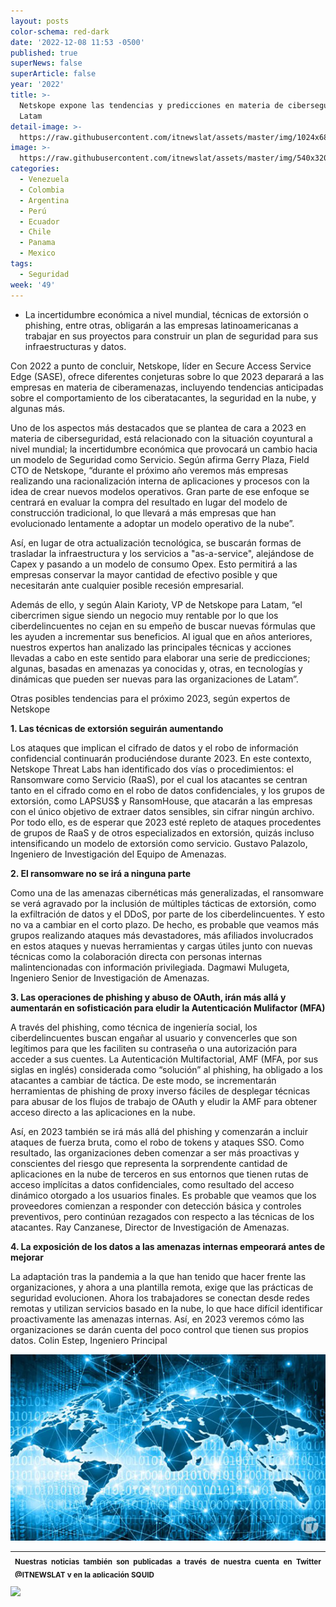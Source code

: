 ```yaml
---
layout: posts
color-schema: red-dark
date: '2022-12-08 11:53 -0500'
published: true
superNews: false
superArticle: false
year: '2022'
title: >-
  Netskope expone las tendencias y predicciones en materia de ciberseguridad en
  Latam
detail-image: >-
  https://raw.githubusercontent.com/itnewslat/assets/master/img/1024x680/Mundo-Digital-g.jpg
image: >-
  https://raw.githubusercontent.com/itnewslat/assets/master/img/540x320/Mundo-Digital-p.jpg
categories:
  - Venezuela
  - Colombia
  - Argentina
  - Perú
  - Ecuador
  - Chile
  - Panama
  - Mexico
tags:
  - Seguridad
week: '49'
---
```

- La incertidumbre económica a nivel mundial, técnicas de extorsión o phishing, entre otras, obligarán a las empresas latinoamericanas a trabajar en sus proyectos para construir un plan de seguridad para sus infraestructuras y datos.

Con 2022 a punto de concluir, Netskope, líder en Secure Access Service Edge (SASE), ofrece diferentes conjeturas sobre lo que 2023 deparará a las empresas en materia de ciberamenazas, incluyendo tendencias anticipadas sobre el comportamiento de los ciberatacantes, la seguridad en la nube, y algunas más.

Uno de los aspectos más destacados que se plantea de cara a 2023 en materia de ciberseguridad, está relacionado con la situación coyuntural a nivel mundial; la incertidumbre económica que provocará un cambio hacia un modelo de Seguridad como Servicio. Según afirma Gerry Plaza, Field CTO de Netskope, “durante el próximo año veremos más empresas realizando una racionalización interna de aplicaciones y procesos con la idea de crear nuevos modelos operativos. Gran parte de ese enfoque se centrará en evaluar la compra del resultado en lugar del modelo de construcción tradicional, lo que llevará a más empresas que han evolucionado lentamente a adoptar un modelo operativo de la nube”.

Así, en lugar de otra actualización tecnológica, se buscarán formas de trasladar la infraestructura y los servicios a "as-a-service", alejándose de Capex y pasando a un modelo de consumo Opex. Esto permitirá a las empresas conservar la mayor cantidad de efectivo posible y que necesitarán ante cualquier posible recesión empresarial.

Además de ello, y según Alain Karioty, VP de Netskope para Latam, “el cibercrimen sigue siendo un negocio muy rentable por lo que los ciberdelincuentes no cejan en su empeño de buscar nuevas fórmulas que les ayuden a incrementar sus beneficios. Al igual que en años anteriores, nuestros expertos han analizado las principales técnicas y acciones llevadas a cabo en este sentido para elaborar una serie de predicciones; algunas, basadas en amenazas ya conocidas y, otras, en tecnologías y dinámicas que pueden ser nuevas para las organizaciones de Latam”.

Otras posibles tendencias para el próximo 2023, según expertos de Netskope

**1.	Las técnicas de extorsión seguirán aumentando** 

Los ataques que implican el cifrado de datos y el robo de información confidencial continuarán produciéndose durante 2023. En este contexto, Netskope Threat Labs han identificado dos vías o procedimientos: el Ransomware como Servicio (RaaS), por el cual los atacantes se centran tanto en el cifrado como en el robo de datos confidenciales, y los grupos de extorsión, como LAPSUS$ y RansomHouse, que atacarán a las empresas con el único objetivo de extraer datos sensibles, sin cifrar ningún archivo. Por todo ello, es de esperar que 2023 esté repleto de ataques procedentes de grupos de RaaS y de otros especializados en extorsión, quizás incluso intensificando un modelo de extorsión como servicio. Gustavo Palazolo, Ingeniero de Investigación del Equipo de Amenazas.

**2.	El ransomware no se irá a ninguna parte**

Como una de las amenazas cibernéticas más generalizadas, el ransomware se verá agravado por la inclusión de múltiples tácticas de extorsión, como la exfiltración de datos y el DDoS, por parte de los ciberdelincuentes. Y esto no va a cambiar en el corto plazo. De hecho, es probable que veamos más grupos realizando ataques más devastadores, más afiliados involucrados en estos ataques y nuevas herramientas y cargas útiles junto con nuevas técnicas como la colaboración directa con personas internas malintencionadas con información privilegiada. Dagmawi Mulugeta, Ingeniero Senior de Investigación de Amenazas.

**3.	Las operaciones de phishing y abuso de OAuth, irán más allá y aumentarán en sofisticación para eludir la Autenticación Mulifactor (MFA)**

A través del phishing, como técnica de ingeniería social, los ciberdelincuentes buscan engañar al usuario y convencerles que son legítimos para que les faciliten su contraseña o una autorización para acceder a sus cuentes. La Autenticación Multifactorial, AMF (MFA, por sus siglas en inglés) considerada como “solución” al phishing, ha obligado a los atacantes a cambiar de táctica. De este modo, se incrementarán herramientas de phishing de proxy inverso fáciles de desplegar técnicas para abusar de los flujos de trabajo de OAuth y eludir la AMF para obtener acceso directo a las aplicaciones en la nube. 

Así, en 2023 también se irá más allá del phishing y comenzarán a incluir ataques de fuerza bruta, como el robo de tokens y ataques SSO. Como resultado, las organizaciones deben comenzar a ser más proactivas y conscientes del riesgo que representa la sorprendente cantidad de aplicaciones en la nube de terceros en sus entornos que tienen rutas de acceso implícitas a datos confidenciales, como resultado del acceso dinámico otorgado a los usuarios finales. Es probable que veamos que los proveedores comienzan a responder con detección básica y controles preventivos, pero continúan rezagados con respecto a las técnicas de los atacantes. Ray Canzanese, Director de Investigación de Amenazas.

**4.	La exposición de los datos a las amenazas internas empeorará antes de mejorar**

La adaptación tras la pandemia a la que han tenido que hacer frente las organizaciones, y ahora a una plantilla remota, exige que las prácticas de seguridad evolucionen. Ahora los trabajadores se conectan desde redes remotas y utilizan servicios basado en la nube, lo que hace difícil identificar proactivamente las amenazas internas. Así, en 2023 veremos cómo las organizaciones se darán cuenta del poco control que tienen sus propios datos. Colin Estep, Ingeniero Principal


![](https://raw.githubusercontent.com/itnewslat/assets/master/img/540x320/Mundo-Digital-p.jpg)

<table style="height: 42px;" width="569">
<tbody>
<tr>
<td style="text-align: justify;"><sub><strong>Nuestras noticias también son publicadas a través de nuestra cuenta en Twitter <a href="https://twitter.com/itnewslat?lang=es">@ITNEWSLAT</a> y en la aplicación <a href="https://squidapp.co/en/">SQUID</a></strong></sub></td>
</tr>
</tbody>
</table>

<img src="https://tracker.metricool.com/c3po.jpg?hash=56f88a41e39ab42c063cc51676587a04"/>